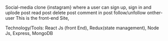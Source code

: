 Social-media clone {instagram} where a user can sign up, sign in and uplode post read post delete post comment in post follow/unfollow onther-user
This is the front-end Site,

Technology/Tools: React Js (front End), Redux(state management), Node Js, Express, MongoDB
